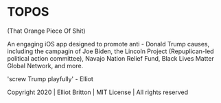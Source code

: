 # TOPOS

(That Orange Piece Of Shit)

An engaging iOS app designed to promote anti - Donald Trump causes, including the campagin of Joe Biden, the Lincoln Project (Repuplican-led political action committee), Navajo Nation Relief Fund, Black Lives Matter Global Network, and more.

'screw Trump playfully' - Elliot

Copyright 2020 | Elliot Britton | MIT License | All rights reserved
